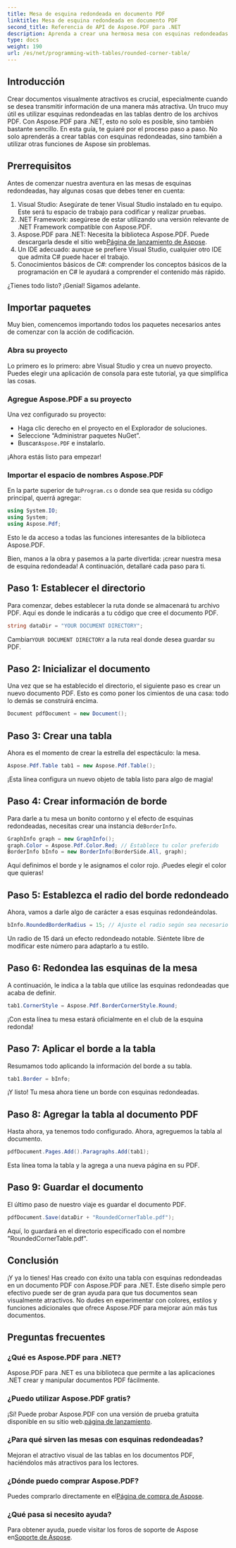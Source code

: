```yaml
---
title: Mesa de esquina redondeada en documento PDF
linktitle: Mesa de esquina redondeada en documento PDF
second_title: Referencia de API de Aspose.PDF para .NET
description: Aprenda a crear una hermosa mesa con esquinas redondeadas en sus documentos PDF usando Aspose.PDF para .NET con esta guía paso a paso.
type: docs
weight: 190
url: /es/net/programming-with-tables/rounded-corner-table/
---
```

## Introducción

Crear documentos visualmente atractivos es crucial, especialmente cuando se desea transmitir información de una manera más atractiva. Un truco muy útil es utilizar esquinas redondeadas en las tablas dentro de los archivos PDF. Con Aspose.PDF para .NET, esto no solo es posible, sino también bastante sencillo. En esta guía, te guiaré por el proceso paso a paso. No solo aprenderás a crear tablas con esquinas redondeadas, sino también a utilizar otras funciones de Aspose sin problemas.

## Prerrequisitos

Antes de comenzar nuestra aventura en las mesas de esquinas redondeadas, hay algunas cosas que debes tener en cuenta:

1. Visual Studio: Asegúrate de tener Visual Studio instalado en tu equipo. Este será tu espacio de trabajo para codificar y realizar pruebas.
2. .NET Framework: asegúrese de estar utilizando una versión relevante de .NET Framework compatible con Aspose.PDF.
3. Aspose.PDF para .NET: Necesita la biblioteca Aspose.PDF. Puede descargarla desde el sitio web[Página de lanzamiento de Aspose](https://releases.aspose.com/pdf/net/).
4. Un IDE adecuado: aunque se prefiere Visual Studio, cualquier otro IDE que admita C# puede hacer el trabajo.
5. Conocimientos básicos de C#: comprender los conceptos básicos de la programación en C# le ayudará a comprender el contenido más rápido.

¿Tienes todo listo? ¡Genial! Sigamos adelante.

## Importar paquetes

Muy bien, comencemos importando todos los paquetes necesarios antes de comenzar con la acción de codificación. 

### Abra su proyecto

Lo primero es lo primero: abre Visual Studio y crea un nuevo proyecto. Puedes elegir una aplicación de consola para este tutorial, ya que simplifica las cosas.

### Agregue Aspose.PDF a su proyecto

Una vez configurado su proyecto:
- Haga clic derecho en el proyecto en el Explorador de soluciones.
- Seleccione “Administrar paquetes NuGet”.
-  Buscar`Aspose.PDF` e instalarlo.

¡Ahora estás listo para empezar!

### Importar el espacio de nombres Aspose.PDF

 En la parte superior de tu`Program.cs` o donde sea que resida su código principal, querrá agregar:

```csharp
using System.IO;
using System;
using Aspose.Pdf;
```

Esto le da acceso a todas las funciones interesantes de la biblioteca Aspose.PDF.

Bien, manos a la obra y pasemos a la parte divertida: ¡crear nuestra mesa de esquina redondeada! A continuación, detallaré cada paso para ti.

## Paso 1: Establecer el directorio

Para comenzar, debes establecer la ruta donde se almacenará tu archivo PDF. Aquí es donde le indicarás a tu código que cree el documento PDF.

```csharp
string dataDir = "YOUR DOCUMENT DIRECTORY";
```

 Cambiar`YOUR DOCUMENT DIRECTORY` a la ruta real donde desea guardar su PDF. 

## Paso 2: Inicializar el documento

Una vez que se ha establecido el directorio, el siguiente paso es crear un nuevo documento PDF. Esto es como poner los cimientos de una casa: todo lo demás se construirá encima.

```csharp
Document pdfDocument = new Document();
```

## Paso 3: Crear una tabla

Ahora es el momento de crear la estrella del espectáculo: la mesa.

```csharp
Aspose.Pdf.Table tab1 = new Aspose.Pdf.Table();
```

¡Esta línea configura un nuevo objeto de tabla listo para algo de magia!

## Paso 4: Crear información de borde

 Para darle a tu mesa un bonito contorno y el efecto de esquinas redondeadas, necesitas crear una instancia de`BorderInfo`.

```csharp
GraphInfo graph = new GraphInfo();
graph.Color = Aspose.Pdf.Color.Red; // Establece tu color preferido
BorderInfo bInfo = new BorderInfo(BorderSide.All, graph);
```

Aquí definimos el borde y le asignamos el color rojo. ¡Puedes elegir el color que quieras!

## Paso 5: Establezca el radio del borde redondeado

Ahora, vamos a darle algo de carácter a esas esquinas redondeándolas.

```csharp
bInfo.RoundedBorderRadius = 15; // Ajuste el radio según sea necesario
```

Un radio de 15 dará un efecto redondeado notable. Siéntete libre de modificar este número para adaptarlo a tu estilo.

## Paso 6: Redondea las esquinas de la mesa

A continuación, le indica a la tabla que utilice las esquinas redondeadas que acaba de definir.

```csharp
tab1.CornerStyle = Aspose.Pdf.BorderCornerStyle.Round;
```

¡Con esta línea tu mesa estará oficialmente en el club de la esquina redonda!

## Paso 7: Aplicar el borde a la tabla

Resumamos todo aplicando la información del borde a su tabla.

```csharp
tab1.Border = bInfo;
```

¡Y listo! Tu mesa ahora tiene un borde con esquinas redondeadas.

## Paso 8: Agregar la tabla al documento PDF

Hasta ahora, ya tenemos todo configurado. Ahora, agreguemos la tabla al documento.

```csharp
pdfDocument.Pages.Add().Paragraphs.Add(tab1);
```

Esta línea toma la tabla y la agrega a una nueva página en su PDF. 

## Paso 9: Guardar el documento

El último paso de nuestro viaje es guardar el documento PDF. 

```csharp
pdfDocument.Save(dataDir + "RoundedCornerTable.pdf");
```

Aquí, lo guardará en el directorio especificado con el nombre "RoundedCornerTable.pdf".

## Conclusión

¡Y ya lo tienes! Has creado con éxito una tabla con esquinas redondeadas en un documento PDF con Aspose.PDF para .NET. Este diseño simple pero efectivo puede ser de gran ayuda para que tus documentos sean visualmente atractivos. No dudes en experimentar con colores, estilos y funciones adicionales que ofrece Aspose.PDF para mejorar aún más tus documentos.

## Preguntas frecuentes

### ¿Qué es Aspose.PDF para .NET?
Aspose.PDF para .NET es una biblioteca que permite a las aplicaciones .NET crear y manipular documentos PDF fácilmente.

### ¿Puedo utilizar Aspose.PDF gratis?
 ¡Sí! Puede probar Aspose.PDF con una versión de prueba gratuita disponible en su sitio web.[página de lanzamiento](https://releases.aspose.com/).

### ¿Para qué sirven las mesas con esquinas redondeadas?
Mejoran el atractivo visual de las tablas en los documentos PDF, haciéndolos más atractivos para los lectores.

### ¿Dónde puedo comprar Aspose.PDF?
 Puedes comprarlo directamente en el[Página de compra de Aspose](https://purchase.aspose.com/buy).

### ¿Qué pasa si necesito ayuda?
 Para obtener ayuda, puede visitar los foros de soporte de Aspose en[Soporte de Aspose](https://forum.aspose.com/c/pdf/10).